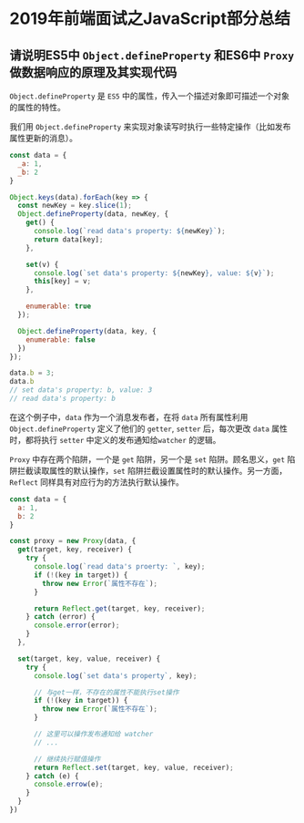 # 2019年前端面试之JavaScript部分总结

## 请说明ES5中 `Object.defineProperty` 和ES6中 `Proxy` 做数据响应的原理及其实现代码

`Object.defineProperty` 是 `ES5` 中的属性，传入一个描述对象即可描述一个对象的属性的特性。

我们用 `Object.defineProperty` 来实现对象读写时执行一些特定操作（比如发布属性更新的消息）。

```js
const data = {
  _a: 1,
  _b: 2
}

Object.keys(data).forEach(key => {
  const newKey = key.slice(1);
  Object.defineProperty(data, newKey, {
    get() {
      console.log(`read data's property: ${newKey}`);
      return data[key];
    },

    set(v) {
      console.log(`set data's property: ${newKey}, value: ${v}`);
      this[key] = v;
    },

    enumerable: true
  });

  Object.defineProperty(data, key, {
    enumerable: false
  })
});

data.b = 3;
data.b
// set data's property: b, value: 3
// read data's property: b
```

在这个例子中，`data` 作为一个消息发布者，在将 `data` 所有属性利用 `Object.defineProperty` 定义了他们的 `getter`, `setter` 后，每次更改 `data` 属性时，都将执行 `setter` 中定义的发布通知给`watcher` 的逻辑。

`Proxy` 中存在两个陷阱，一个是 `get` 陷阱，另一个是 `set` 陷阱。顾名思义，`get` 陷阱拦截读取属性的默认操作，`set` 陷阱拦截设置属性时的默认操作。另一方面，`Reflect` 同样具有对应行为的方法执行默认操作。

```js
const data = {
  a: 1,
  b: 2
}

const proxy = new Proxy(data, {
  get(target, key, receiver) {
    try {
      console.log(`read data's proerty: `, key);
      if (!(key in target)) {
        throw new Error(`属性不存在`);
      }

      return Reflect.get(target, key, receiver);
    } catch (error) {
      console.error(error);
    }
  },

  set(target, key, value, receiver) {
    try {
      console.log(`set data's property`, key);

      // 与get一样，不存在的属性不能执行set操作
      if (!(key in target)) {
        throw new Error(`属性不存在`);
      }

      // 这里可以操作发布通知给 watcher
      // ...

      // 继续执行赋值操作
      return Reflect.set(target, key, value, receiver);
    } catch (e) {
      console.errow(e);
    }
  }
})
```